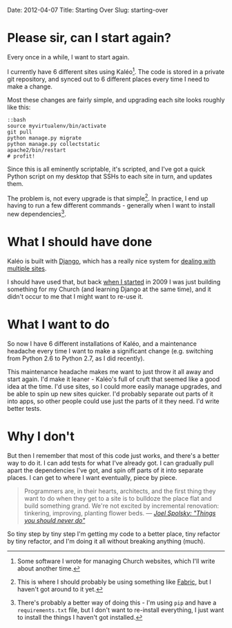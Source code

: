 Date: 2012-04-07
Title: Starting Over
Slug: starting-over

# Please sir, can I start again?

Every once in a while, I want to start again.

I currently have 6 different sites using Kal&#233;o[^1]. The code is stored in
a private git repository, and synced out to 6 different places every time I
need to make a change.

Most these changes are fairly simple, and upgrading each site looks roughly
like this:

    ::bash
    source myvirtualenv/bin/activate
    git pull
    python manage.py migrate
    python manage.py collectstatic
    apache2/bin/restart
    # profit!

Since this is all eminently scriptable, it's scripted, and I've got a quick
Python script on my desktop that SSHs to each site in turn, and updates them.

The problem is, not every upgrade is that simple[^2]. In practice, I end up
having to run a few different commands - generally when I want to install new
dependencies[^3].

# What I should have done

Kal&#233;o is built with [Django][django], which has a
really nice system for [dealing with multiple sites][django-sites].

I should have used that, but back [when I started][first-question] in 2009 I
was just building something for my Church (and learning Django at the same
time), and it didn't occur to me that I might want to re-use it.

# What I want to do

So now I have 6 different installations of Kal&#233;o, and a maintenance
headache every time I want to make a significant change (e.g. switching
from Python 2.6 to Python 2.7, as I did recently).

This maintenance headache makes me want to just throw it all away and start
again. I'd make it leaner - Kal&#233;o's full of cruft that seemed like a good
idea at the time. I'd use sites, so I could more easily manage upgrades, and
be able to spin up new sites quicker. I'd probably separate out parts of it
into apps, so other people could use just the parts of it they need. I'd write
better tests.

# Why I don't

But then I remember that most of this code just works, and there's a better way
to do it. I can add tests for what I've already got. I can gradually pull apart
the dependencies I've got, and spin off parts of it into separate places. I can
get to where I want eventually, piece by piece.

> Programmers are, in their hearts, architects, and the first thing they want
> to do when they get to a site is to bulldoze the place flat and build
> something grand. We're not excited by incremental renovation: tinkering,
> improving, planting flower beds.
> &mdash; <cite>[Joel Spolsky: "Things you should never do"][tysnd]</cite>

So tiny step by tiny step I'm getting my code to a better place, tiny refactor
by tiny refactor, and I'm doing it all without breaking anything (much).

[^1]: Some software I wrote for managing Church websites, which I'll write
      about another time.
[^2]: This is where I should probably be using something like [Fabric][fabric],
      but I haven't got around to it yet.
[^3]: There's probably a better way of doing this - I'm using `pip` and have a `requirements.txt`
      file, but I don't want to re-install everything, I just want to install
      the things I haven't got installed.

[fabric]: http://fabfile.org
[django]: https://www.djangoproject.com/ "Read about Django, a Python web framework"
[django-sites]: https://docs.djangoproject.com/en/dev/ref/contrib/sites/ "The Django Sites framework"
[first-question]: http://stackoverflow.com/questions/744866/reverse-not-found-sending-request-context-in-from-templates "My first ever Django question on Stack Overflow"
[tysnd]: http://www.joelonsoftware.com/articles/fog0000000069.html "Read Joel's article on throwing things away"
